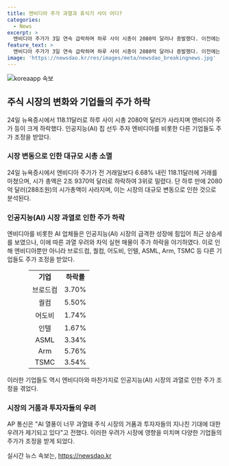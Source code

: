 ```yaml
---
title: 엔비디아 주가 과열과 휴식기 사이 어디? 
categories:
  - News
excerpt: >
  엔비디아 주가가 3일 연속 급락하며 하루 사이 시총이 2080억 달러나 증발했다. 이전에는 인공지능(AI) 칩 분야에서 1위를 차지하며 급등했던 엔비디아의 주가가 이젠 조정을 받고 있는데, 이는 AI 열풍이 과열되어 주식 시장의 거품과 투자자들의 지나친 기대에 대한 우려가 커지고 있는 것으로 분석된다. 또한, 퀄컴, 인텔, TSMC 등도 크게 하락하며 AI 열풍을 타는 기업들이 대부분 조정을 받고 있는 상황이다. (단어 수: 119)
feature_text: >
  엔비디아 주가가 3일 연속 급락하며 하루 사이 시총이 2080억 달러나 증발했다. 이전에는 인공지능(AI) 칩 분야에서 1위를 차지하며 급등했던 엔비디아의 주가가 이젠 조정을 받고 있는데, 이는 AI 열풍이 과열되어 주식 시장의 거품과 투자자들의 지나친 기대에 대한 우려가 커지고 있는 것으로 분석된다. 또한, 퀄컴, 인텔, TSMC 등도 크게 하락하며 AI 열풍을 타는 기업들이 대부분 조정을 받고 있는 상황이다. (단어 수: 119)
image: 'https://newsdao.kr/res/images/meta/newsdao_breakingnews.jpg'
---
```


<p><img src="https://newsdao.kr/res/images/meta/newsdao_breakingnews.jpg" alt="koreaapp 속보" /></p>

<h2 data-ke-size="size26">주식 시장의 변화와 기업들의 주가 하락</h2>

<p data-ke-size="size16">24일 뉴욕증시에서 118.11달러로 하루 사이 시총 2080억 달러가 사라지며 엔비디아 주가 등이 크게 하락했다. 인공지능(AI) 칩 선두 주자 엔비디아를 비롯한 다른 기업들도 주가 조정을 받았다. </p>

<h3>시장 변동으로 인한 대규모 시총 소멸</h3>

<p data-ke-size="size16">24일 뉴욕증시에서 엔비디아 주가가 전 거래일보다 6.68% 내린 118.11달러에 거래를 마쳤으며, 시가 총액은 2조 9370억 달러로 하락하여 3위로 밀렸다. 단 하루 만에 2080억 달러(288조원)의 시가총액이 사라지며, 이는 시장의 대규모 변동으로 인한 것으로 분석된다.</p>

<h3>인공지능(AI) 시장 과열로 인한 주가 하락</h3>

<p data-ke-size="size16">엔비디아를 비롯한 AI 업체들은 인공지능(AI) 시장의 급격한 성장에 힘입어 최근 상승세를 보였으나, 이에 따른 과열 우려와 차익 실현 매물이 주가 하락을 야기하였다. 이로 인해 엔비디아뿐만 아니라 브로드컴, 퀄컴, 어도비, 인텔, ASML, Arm, TSMC 등 다른 기업들도 주가 조정을 받았다. </p>

<table style="width: 80%; margin-left: auto; margin-right: auto;">
<tbody>
<tr>
<td style="text-align: center; height: 17px;"><b>기업</b></td>
<td style="text-align: center; height: 17px;"><b>하락률</b></td>
</tr>
<tr>
<td style="text-align: center; height: 17px;">브로드컴</td>
<td style="text-align: center; height: 17px;">3.70%</td>
</tr>
<tr>
<td style="text-align: center; height: 17px;">퀄컴</td>
<td style="text-align: center; height: 17px;">5.50%</td>
</tr>
<tr>
<td style="text-align: center; height: 17px;">어도비</td>
<td style="text-align: center; height: 17px;">1.74%</td>
</tr>
<tr>
<td style="text-align: center; height: 17px;">인텔</td>
<td style="text-align: center; height: 17px;">1.67%</td>
</tr>
<tr>
<td style="text-align: center; height: 17px;">ASML</td>
<td style="text-align: center; height: 17px;">3.34%</td>
</tr>
<tr>
<td style="text-align: center; height: 17px;">Arm</td>
<td style="text-align: center; height: 17px;">5.76%</td>
</tr>
<tr>
<td style="text-align: center; height: 17px;">TSMC</td>
<td style="text-align: center; height: 17px;">3.54%</td>
</tr>
</tbody>
</table>

<p data-ke-size="size16">이러한 기업들도 역시 엔비디아와 마찬가지로 인공지능(AI) 시장의 과열로 인한 주가 조정을 겪었다. </p>

<h3>시장의 거품과 투자자들의 우려</h3>

<p data-ke-size="size16">AP 통신은 "AI 열풍이 너무 과열돼 주식 시장의 거품과 투자자들의 지나친 기대에 대한 우려가 제기되고 있다"고 전했다. 이러한 우려가 시장에 영향을 미치며 다양한 기업들의 주가가 조정을 받게 되었다.</p>
실시간 뉴스 속보는, <a href="https://newsdao.kr" rel="dofollow">https://newsdao.kr</a>



